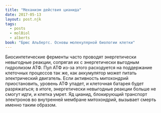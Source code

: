 ```yaml
---
title: "Механизм действия цианида"
date: 2017-05-13
layout: post.njk
tags:
  - posts
  - molBiol
  - alberts
book: "Брюс Альбертс. Основы молекулярной биологии клетки"
---
```


Биосинтетические ферменты часто проводят энергетически невыгодные реакции, сопрягая их с энергетически выгодным гидролизом АТФ. Пул АТФ из-за этого расходуется на поддержание клеточных процессов так же, как аккумулятор может питать электрический двигатель. Если активность митохондрий приостановить, уровень АТФ упадет, и клеточная батарея будет разряжаться; в итоге, энергетически невыгодные реакции больше не смогут идти, и клетка умрет. Яд цианид, блокирующий транспорт электронов во внутренней мембране митохондрий, вызывает смерть именно таким образом.
